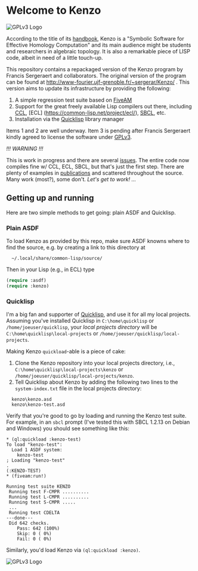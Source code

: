 # Welcome to Kenzo

![GPLv3 Logo](http://www.gnu.org/graphics/gplv3-127x51.png)

According to the title of its
[handbook](http://www-fourier.ujf-grenoble.fr/~sergerar/Kenzo/Kenzo-doc.pdf),
Kenzo is a "Symbolic Software for Effective Homology Computation" and
its main audience might be students and researchers in algebraic topology.
It is also a remarkable piece of LISP code, albeit in need of a little touch-up.

This repository contains a repackaged version of the Kenzo program by Francis Sergeraert
and collaborators. The original version of the program can be found
at http://www-fourier.ujf-grenoble.fr/~sergerar/Kenzo/ .
This version aims to update its infrastructure by providing the following:

1. A simple regression test suite based on [FiveAM](http://common-lisp.net/project/fiveam/)
2. Support for the great freely available Lisp compilers out there, including [CCL](http://ccl.clozure.com/), [ECL] (https://common-lisp.net/project/ecl/), [SBCL](http://www.sbcl.org/), etc.
3. Installation via the [Quicklisp](http://www.quicklisp.org/beta/) library
   manager

Items 1 and 2 are well underway. Item 3 is pending after Francis Sergeraert kindly
agreed to license the software under [GPLv3](http://www.gnu.org/licenses/gpl-3.0.en.html).

*!!! WARNING !!!*

This is work in progress and there are several [issues](https://github.com/gheber/kenzo/issues).
The entire code now compiles fine w/ CCL, ECL, SBCL, but that's just the first step. There are plenty
of examples in [publications](http://www-fourier.ujf-grenoble.fr/~sergerar/Papers/) and scattered
throughout the source. Many work (most?), some don't. *Let's get to work! ...*

## Getting up and running

Here are two simple methods to get going: plain ASDF and Quicklisp.

### Plain ASDF

To load Kenzo as provided by this repo, make sure ASDF knowns where to find
the source, e.g. by creating a link to this directory at

      ~/.local/share/common-lisp/source/

Then in your Lisp (e.g., in ECL) type
```lisp
(require :asdf)
(require :kenzo)
```

### Quicklisp

I'm a big fan and supporter of [Quicklisp](http://www.quicklisp.org/beta/), and use it for all my local projects.
Assuming you've installed Quicklisp in `C:\home\quicklisp` or `/home/joeuser/quicklisp`, your *local projects directory* will be `C:\home\quicklisp\local-projects` or `/home/joeuser/quicklisp/local-projects`.

Making Kenzo `quickload`-able is a piece of cake:

1. Clone the Kenzo repository into your local projects directory, i.e., `C:\home\quicklisp\local-projects\kenzo` or `/home/joeuser/quicklisp/local-projects/kenzo`.
2. Tell Quicklisp about Kenzo by adding the following two lines to the `system-index.txt` file in the local projects directory:
```
  kenzo\kenzo.asd
  kenzo\kenzo-test.asd
```
Verify that you're good to go by loading and running the Kenzo test suite. For example, in an `sbcl` prompt (I've tested this with SBCL 1.2.13 on Debian and Windows) you should see something like this:
```
* (ql:quickload :kenzo-test)
To load "kenzo-test":
  Load 1 ASDF system:
    kenzo-test
; Loading "kenzo-test"
.
(:KENZO-TEST)
* (fiveam:run!)

Running test suite KENZO
 Running test F-CMPR ..........
 Running test L-CMPR ..........
 Running test S-CMPR .....
 ...
 Running test CDELTA
---done---
 Did 642 checks.
    Pass: 642 (100%)
    Skip: 0 ( 0%)
    Fail: 0 ( 0%)
```

Similarly, you'd load Kenzo via `(ql:quickload :kenzo)`.


![GPLv3 Logo](http://www.gnu.org/graphics/gplv3-127x51.png)
